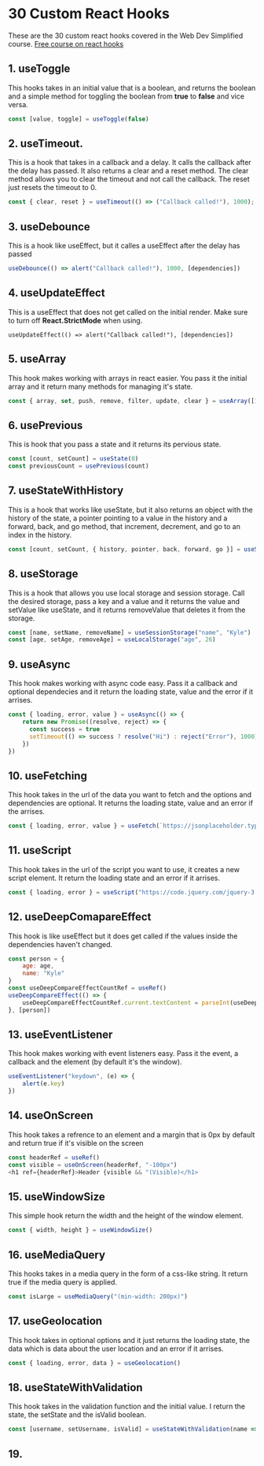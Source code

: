 # 30 Custom React Hooks 
These are the 30 custom react hooks covered in the Web Dev Simplified course. [Free course on react hooks](https://courses.webdevsimplified.com/react-hooks-simplified)

## 1. useToggle
This hooks takes in an initial value that is a boolean, and returns the boolean and a simple method for toggling the boolean from **true** to **false** and vice versa.
```js
const [value, toggle] = useToggle(false)
```

## 2. useTimeout.
This is a hook that takes in a callback and a delay. It calls the callback after the delay has passed. It also returns a clear and a reset method. The clear method allows you to clear the timeout and not call the callback. The reset just resets the timeout to 0.
```js
const { clear, reset } = useTimeout(() => ("Callback called!"), 1000);
```

## 3. useDebounce
This is a hook like useEffect, but it calles a useEffect after the delay has passed
``` js
useDebounce(() => alert("Callback called!"), 1000, [dependencies])
```

## 4. useUpdateEffect
This is a useEffect that does not get called on the initial render. Make sure to turn off **React.StrictMode** when using.
```
useUpdateEffect(() => alert("Callback called!"), [dependencies])
```

## 5. useArray 
This hook makes working with arrays in react easier. You pass it the initial array and it return many methods for managing it's state.
``` js
const { array, set, push, remove, filter, update, clear } = useArray([1, 2, 3, 4, 5, 6])
```

## 6. usePrevious 
This is hook that you pass a state and it returns its pervious state.
```js
const [count, setCount] = useState(0)
const previousCount = usePrevious(count)
```

## 7. useStateWithHistory
This is a hook that works like useState, but it also returns an object with the history of the state, a pointer pointing to a value in the history and a forward, back, and go method, that increment, decrement, and go to an index in the history.
``` js
const [count, setCount, { history, pointer, back, forward, go }] = useStateWithHistory(1)
```

## 8. useStorage
This is a hook that allows you use local storage and session storage. Call the desired storage, pass a key and a value and it returns the value and setValue like useState, and it returns removeValue that deletes it from the storage.
```js
const [name, setName, removeName] = useSessionStorage("name", "Kyle")
const [age, setAge, removeAge] = useLocalStorage("age", 26)
```

## 9. useAsync
This hook makes working with async code easy. Pass it a callback and optional dependecies and it return the loading state, value and the error if it arrises.
``` js
const { loading, error, value } = useAsync(() => {
    return new Promise((resolve, reject) => {
      const success = true
      setTimeout(() => success ? resolve("Hi") : reject("Error"), 1000)
    })
})
```

## 10. useFetching
This hook takes in the url of the data you want to fetch and the options and dependencies are optional. It returns the loading state, value and an error if the arrises.
``` js
const { loading, error, value } = useFetch(`https://jsonplaceholder.typicode.com/todos/${id}`, {}, [id])
```

## 11. useScript
This hook takes in the url of the script you want to use, it creates a new script element. It return the loading state and an error if it arrises.
``` js
const { loading, error } = useScript("https://code.jquery.com/jquery-3.7.1.slim.js")
```

## 12. useDeepComapareEffect
This hook is like useEffect but it does get called if the values inside the dependencies haven't changed.
``` js
const person = { 
    age: age,
    name: "Kyle"
}
const useDeepCompareEffectCountRef = useRef()
useDeepCompareEffect(() => {
    useDeepCompareEffectCountRef.current.textContent = parseInt(useDeepCompareEffectCountRef.current.textContent) + 1
}, [person])
```
## 13. useEventListener
This hook makes working with event listeners easy. Pass it the event, a callback and the element (by default it's the window). 
``` js
useEventListener("keydown", (e) => {
    alert(e.key)
})
```

## 14. useOnScreen
This hook takes a refrence to an element and a margin that is 0px by default and return true if it's visible on the screen
``` js
const headerRef = useRef()
const visible = useOnScreen(headerRef, "-100px")
<h1 ref={headerRef}>Header {visible && "(Visible)</h1>

```
## 15. useWindowSize
This simple hook return the width and the height of the window element.
``` js
const { width, height } = useWindowSize()
```

## 16. useMediaQuery
This hooks takes in a media query in the form of a css-like string. It return true if the media query is applied.
``` js
const isLarge = useMediaQuery("(min-width: 200px)")
```

## 17. useGeolocation
This hook takes in optional options and it just returns the loading state, the data which is data about the user location and an error if it arrises.
``` js
const { loading, error, data } = useGeolocation()
```

## 18. useStateWithValidation
This hook takes in the validation function and the initial value. I return the state, the setState and the isValid boolean.
```js
const [username, setUsername, isValid] = useStateWithValidation(name => name.length > 5, "")
```

## 19.
